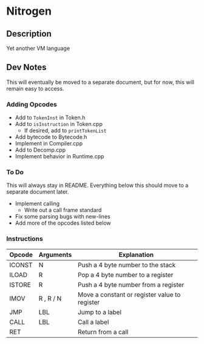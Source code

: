 # Nitrogen

## Description

Yet another VM language

## Dev Notes

This will eventually be moved to a separate document, but for now,
this will remain easy to access.

### Adding Opcodes

* Add to ```TokenInst``` in Token.h
* Add to ```isInstruction``` in Token.cpp
	* If desired, add to ```printTokenList``` 
* Add bytecode to Bytecode.h
* Implement in Compiler.cpp
* Add to Decomp.cpp
* Implement behavior in Runtime.cpp

### To Do

This will always stay in README. Everything below this should move
to a separate document later.

* Implement calling
	* Write out a call frame standard
* Fix some parsing bugs with new-lines
* Add more of the opcodes listed below

### Instructions

| Opcode 	| Arguments | Explanation |
| --------- | --------- | ----------- |
| ICONST 	| N			| Push a 4 byte number to the stack |
| ILOAD		| R			| Pop a 4 byte number to a register |
| ISTORE 	| R			| Push a 4 byte number from a register |
| IMOV		| R , R / N	| Move a constant or register value to register|
| JMP		| LBL		| Jump to a label |
| CALL		| LBL		| Call a label |
| RET		|			| Return from a call |
